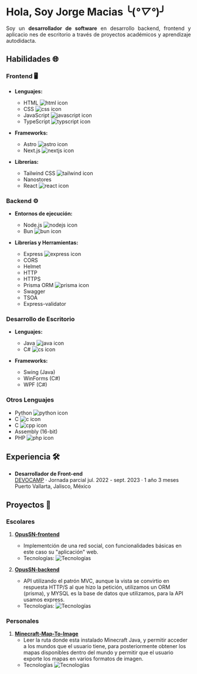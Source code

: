 # Hola, Soy Jorge Macias ╰(_°▽°_)╯

<p align="justify">
  Soy un <b>desarrollador de software</b> en desarrollo backend, frontend y aplicacio
  nes de escritorio a través de proyectos académicos y aprendizaje autodidacta.
</p>

## Habilidades 🌐

### Frontend 🖥️

- **Lenguajes:**
  - HTML ![html icon](https://skillicons.dev/icons?i=html)
  - CSS ![css icon](https://skillicons.dev/icons?i=css)
  - JavaScript ![javascript icon](https://skillicons.dev/icons?i=javascript)
  - TypeScript ![typscript icon](https://skillicons.dev/icons?i=ts)

- **Frameworks:**
  - Astro ![astro icon](https://skillicons.dev/icons?i=astro)
  - Next.js ![nextjs icon](https://skillicons.dev/icons?i=nextjs)

- **Librerías:**
  - Tailwind CSS ![tailwind icon](https://skillicons.dev/icons?i=tailwind)
  - Nanostores
  - React ![react icon](https://skillicons.dev/icons?i=react)

### Backend ⚙️

- **Entornos de ejecución:**
  - Node.js ![nodejs icon](https://skillicons.dev/icons?i=nodejs)
  - Bun ![bun icon](https://skillicons.dev/icons?i=bun)

- **Librerías y Herramientas:**
  - Express ![express icon](https://skillicons.dev/icons?i=express)
  - CORS
  - Helmet
  - HTTP
  - HTTPS
  - Prisma ORM ![prisma icon](https://skillicons.dev/icons?i=prisma)
  - Swagger
  - TSOA
  - Express-validator

### Desarrollo de Escritorio

- **Lenguajes:**
  - Java ![java icon](https://skillicons.dev/icons?i=java)
  - C# ![cs icon](https://skillicons.dev/icons?i=cs)

- **Frameworks:**
  - Swing (Java)
  - WinForms (C#)
  - WPF (C#)

### Otros Lenguajes

- Python ![python icon](https://skillicons.dev/icons?i=python)
- C ![c icon](https://skillicons.dev/icons?i=c)
- C ![cpp icon](https://skillicons.dev/icons?i=cpp)
- Assembly (16-bit)
- PHP ![php icon](https://skillicons.dev/icons?i=php)

## Experiencia 🛠️

- **Desarrollador de Front-end**  
[DEVOCAMP](https://www.linkedin.com/company/devocapm/) ·
Jornada parcial
jul. 2022 - sept. 2023 · 1 año 3 meses  
Puerto Vallarta, Jalisco, México

## Proyectos 🚀

### Escolares

1. [**OpusSN-frontend**](https://github.com/Jorgemacias-12/OpusSN-frontend)
   - Implementción de una red social, con funcionalidades básicas en este caso su
   "aplicación" web.
   - Tecnologías: ![Tecnologías](https://skillicons.dev/icons?i=astro,react,html,css,js,tailwind,ts)

2. [**OpusSN-backend**](https://github.com/Jorgemacias-12/OpusSN-backend)
   - API utilizando el patrón MVC, aunque la vista se convirtio en respuesta
   HTTP/S al que hizo la petición, utilizamos un ORM (prisma), y MYSQL es la
   base de datos que utilizamos, para la API usamos express.
   - Tecnologías: ![Tecnologías](https://skillicons.dev/icons?i=expressjs,prisma,mysql,bun,)

### Personales

1. [**Minecraft-Map-To-Image**](https://github.com/Jorgemacias-12/Minecraft-Map-To-Image)
   - Leer la ruta donde esta instalado Minecraft Java, y permitir acceder a los
   mundos que el usuario tiene, para posteriormente obtener los mapas disponibles
   dentro del mundo y permitir que el usuario exporte los
   mapas en varios formatos de imagen.
   - Tecnologías ![Tecnologías](https://skillicons.dev/icons?i=cs)
